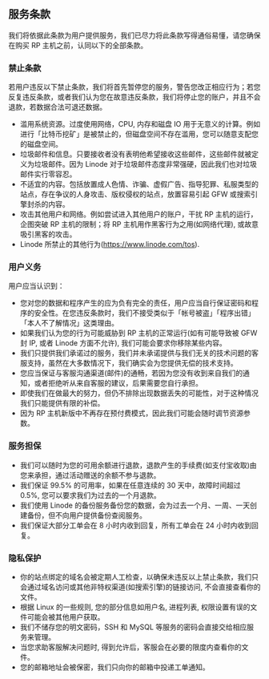 ## 服务条款
我们将依据此条款为用户提供服务，我们已尽力将此条款写得通俗易懂，请您确保在购买 RP 主机之前，认同以下的全部条款。  

### 禁止条款
若用户违反以下禁止条款，我们将首先暂停您的服务，警告您改正相应行为；若您反复违反条款，或者我们认为您在故意违反条款，我们将停止您的账户，并且不会退款，若数据合法可退还数据。

* 滥用系统资源。过度使用网络，CPU, 内存和磁盘 IO 用于无意义的计算。例如进行「比特币挖矿」是被禁止的，但磁盘空间不存在滥用，您可以随意支配您的磁盘空间。
* 垃圾邮件和信息。只要接收者没有表明他希望接收这些邮件，这些邮件就被定义为垃圾邮件。因为 Linode 对于垃圾邮件态度非常强硬，因此我们也对垃圾邮件实行零容忍。
* 不适宜的内容。包括放置成人色情、诈骗、虚假广告、指导犯罪、私服类型的站点，存在争议的人身攻击、版权侵权的站点，放置容易引起 GFW 或搜索引擎封杀的内容。
* 攻击其他用户和网络。例如尝试进入其他用户的账户，干扰 RP 主机的运行，企图突破 RP 主机的限制；将 RP 主机用作黑客行为之用(如网络代理), 或故意吸引黑客的攻击。
* Linode 所禁止的其他行为(<https://www.linode.com/tos>).

### 用户义务

用户应当认识到：

* 您对您的数据和程序产生的应为负有完全的责任，用户应当自行保证密码和程序的安全性。在您违反条款时，我们不接受类似于「帐号被盗」「程序出错」「本人不了解情况」这类理由。
* 如果我们认为您的行为可能威胁到 RP 主机的正常运行(如有可能导致被 GFW 封 IP, 或者 Linode 方面不允许), 我们可能会要求你移除某些内容。
* 我们只提供我们承诺过的服务，我们并未承诺提供与我们无关的技术问题的客服支持，虽然在大多数情况下，我们确实会为您提供无偿的技术支持。
* 您应当保证与客服沟通渠道(邮件)的通畅，若因为您没有收到来自我们的通知，或者拒绝听从来自客服的建议，后果需要您自行承担。
* 即使我们在做最大的努力，但仍不排除出现数据丢失的可能性，对于这种情况我们只能提供有限的补偿。
* 因为 RP 主机新版中不再存在预付费模式，因此我们可能会随时调节资源参数。

### 服务担保

* 我们可以随时为您的可用余额进行退款，退款产生的手续费(如支付宝收取)由您来承担，通过活动赠送的余额不参与退款。
* 我们保证 99.5% 的可用率，如果在任意连续的 30 天中，故障时间超过 0.5%, 您可以要求我们为过去的一个月退款。
* 我们使用 Linode 的备份服务备份您的数据，会为过去一个月、一周、一天创建备份，但不向用户提供备份查阅服务。
* 我们保证大部分工单会在 8 小时内收到回复，所有工单会在 24 小时内收到回复。

### 隐私保护

* 你的站点绑定的域名会被定期人工检查，以确保未违反以上禁止条款，我们只会通过域名访问或其他非特权渠道(如搜索引擎)的链接访问, 不会直接查看你的文件。
* 根据 Linux 的一些规则, 您的部分信息如用户名, 进程列表, 权限设置有误的文件可能会被其他用户获取。
* 我们不储存您的明文密码，SSH 和 MySQL 等服务的密码会直接交给相应服务来管理。
* 当您求助客服解决问题时, 得到允许后，客服会在必要的限度内查看你的文件。
* 您的邮箱地址会被保密，我们只向你的邮箱中投递工单通知。

